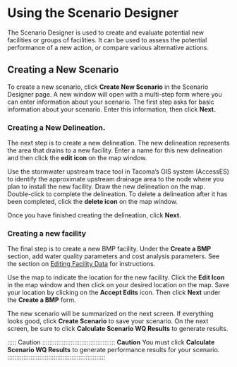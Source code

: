 # Using the Scenario Designer 

The Scenario Designer is used to create and evaluate potential new facilities or groups of facilities. It can be used to assess the potential performance of a new action, or compare various alternative actions. 

## Creating a New Scenario 

To create a new scenario, click **Create New Scenario** in the Scenario Designer page. A new window will open with a multi-step form where you can enter information about your scenario. The first step asks for basic information about your scenario. Enter this information, then click **Next.** 

### Creating a New Delineation. 

The next step is to create a new delineation. The new delineation represents the area that drains to a new facility. Enter a name for this new delineation and then click the **edit icon** on the map window. 

Use the stormwater upstream trace tool in  Tacoma’s GIS system (AccessES) to identify the approximate upstream drainage area to the node where you plan to install the new facility. Draw the new delineation on the map. Double-click to complete the delineation. To delete a delineation after it has been completed, click the **delete icon** on the map window. 

Once you have finished creating the delineation, click **Next.**

### Creating a new facility  

The final step is to create a new BMP facility. Under the **Create a BMP** section, add water quality parameters and cost analysis parameters. See the section on [Editing Facility Data](#editing_facility_data) for instructions. 

Use the map to indicate the location for the new facility. Click the **Edit Icon** in the map window and then click on your desired location on the map. Save your location by clicking on the **Accept Edits** icon. Then click **Next** under the **Create a BMP** form. 

The new scenario will be summarized on the next screen. If everything looks good, click **Create Scenario** to save your scenario. On the next screen, be sure to click **Calculate Scenario WQ Results** to generate results. 

::::: Caution :::::::::::::::::::::::::::::::::::::::::
**Caution** You must click **Calculate Scenario WQ Results** to generate performance results for your scenario. 
:::::::::::::::::::::::::::::::::::::::::::::::::::::::
